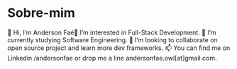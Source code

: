 # Sobre-mim
👋 Hi, I’m Anderson Faé👀 I’m interested in Full-Stack Development. 🌱 I’m currently studying Software Engineering. 💞️ I’m looking to collaborate on open source project and learn more dev frameworks. 📫 You can find me on Linkedin /andersonfae or drop me a line andersonfae.owl[at]gmail.com.
